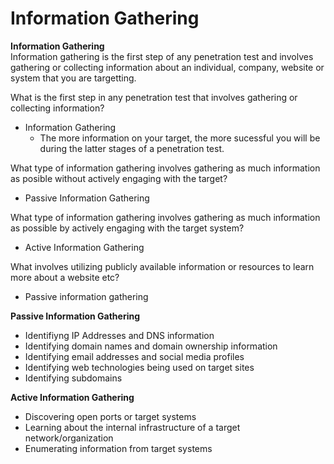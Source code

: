 # Information Gathering

**Information Gathering**\
Information gathering is the first step of any penetration test and involves gathering or collecting information about an individual, company, website or system that you are targetting.

What is the first step in any penetration test that involves gathering or collecting information?

* Information Gathering
  * The more information on your target, the more sucessful you will be during the latter stages of a penetration test.

What type of information gathering involves gathering as much information as posible without actively engaging with the target?

* Passive Information Gathering

What type of information gathering involves gathering as much information as possible by actively engaging with the target system?

* Active Information Gathering

What involves utilizing publicly available information or resources to learn more about a website etc?

* Passive information gathering

**Passive Information Gathering**

* Identifiyng IP Addresses and DNS information
* Identifying domain names and domain ownership information
* Identifying email addresses and social media profiles
* Identifying web technologies being used on target sites
* Identifying subdomains

**Active Information Gathering**

* Discovering open ports or target systems
* Learning about the internal infrastructure of a target network/organization
* Enumerating information from target systems
